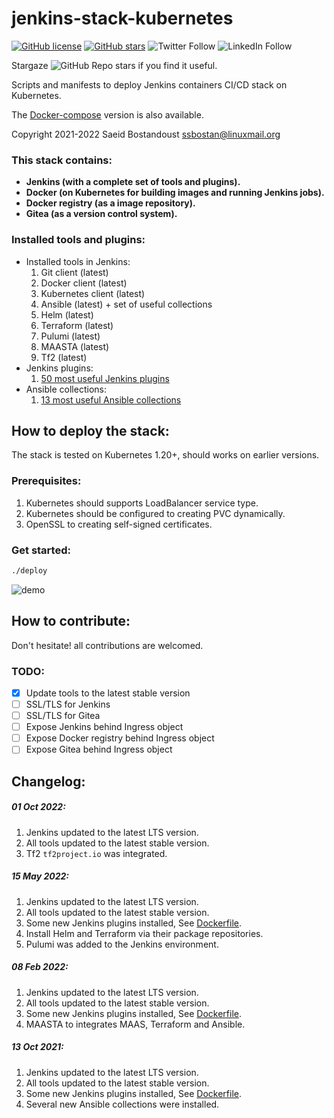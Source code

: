 # jenkins-stack-kubernetes

[![GitHub license](https://img.shields.io/github/license/ssbostan/jenkins-stack-kubernetes)](https://github.com/ssbostan/jenkins-stack-kubernetes/blob/master/LICENSE)
[![GitHub stars](https://img.shields.io/github/stars/ssbostan/jenkins-stack-kubernetes)](https://github.com/ssbostan/jenkins-stack-kubernetes/stargazers)
![Twitter Follow](https://img.shields.io/twitter/follow/b9t_ir?style=social)
![LinkedIn Follow](https://shields.io/badge/style-ssbostan-black?logo=linkedin&label=LinkedIn&link=https://www.linkedin.com/in/ssbostan)

Stargaze ![GitHub Repo stars](https://img.shields.io/github/stars/ssbostan/jenkins-stack-kubernetes?style=social) if you find it useful.

Scripts and manifests to deploy Jenkins containers CI/CD stack on Kubernetes.

The [Docker-compose](https://github.com/ssbostan/jenkins-stack-docker) version is also available.

Copyright 2021-2022 Saeid Bostandoust <ssbostan@linuxmail.org>

### This stack contains:

 - **Jenkins (with a complete set of tools and plugins).**
 - **Docker (on Kubernetes for building images and running Jenkins jobs).**
 - **Docker registry (as a image repository).**
 - **Gitea (as a version control system).**

### Installed tools and plugins:

  - Installed tools in Jenkins:
    1. Git client (latest)
    2. Docker client (latest)
    3. Kubernetes client (latest)
    4. Ansible (latest) + set of useful collections
    5. Helm (latest)
    6. Terraform (latest)
    7. Pulumi (latest)
    8. MAASTA (latest)
    9. Tf2 (latest)
  - Jenkins plugins:
    1. [50 most useful Jenkins plugins](Dockerfile)
  - Ansible collections:
    1. [13 most useful Ansible collections](ansible.yaml)

## How to deploy the stack:

The stack is tested on Kubernetes 1.20+, should works on earlier versions.

### Prerequisites:

  1. Kubernetes should supports LoadBalancer service type.
  2. Kubernetes should be configured to creating PVC dynamically.
  3. OpenSSL to creating self-signed certificates.

### Get started:

```sh
./deploy
```

![demo](https://raw.githubusercontent.com/ssbostan/jenkins-stack-kubernetes/master/demo.gif)

## How to contribute:

Don't hesitate! all contributions are welcomed.

### TODO:

  - [x] Update tools to the latest stable version
  - [ ] SSL/TLS for Jenkins
  - [ ] SSL/TLS for Gitea
  - [ ] Expose Jenkins behind Ingress object
  - [ ] Expose Docker registry behind Ingress object
  - [ ] Expose Gitea behind Ingress object

## Changelog:

##### 01 Oct 2022:

  1. Jenkins updated to the latest LTS version.
  2. All tools updated to the latest stable version.
  3. Tf2 `tf2project.io` was integrated.

##### 15 May 2022:

  1. Jenkins updated to the latest LTS version.
  2. All tools updated to the latest stable version.
  3. Some new Jenkins plugins installed, See [Dockerfile](Dockerfile).
  4. Install Helm and Terraform via their package repositories.
  5. Pulumi was added to the Jenkins environment.

##### 08 Feb 2022:

  1. Jenkins updated to the latest LTS version.
  2. All tools updated to the latest stable version.
  3. Some new Jenkins plugins installed, See [Dockerfile](Dockerfile).
  4. MAASTA to integrates MAAS, Terraform and Ansible.

##### 13 Oct 2021:

  1. Jenkins updated to the latest LTS version.
  2. All tools updated to the latest stable version.
  3. Some new Jenkins plugins installed, See [Dockerfile](Dockerfile).
  4. Several new Ansible collections were installed.
